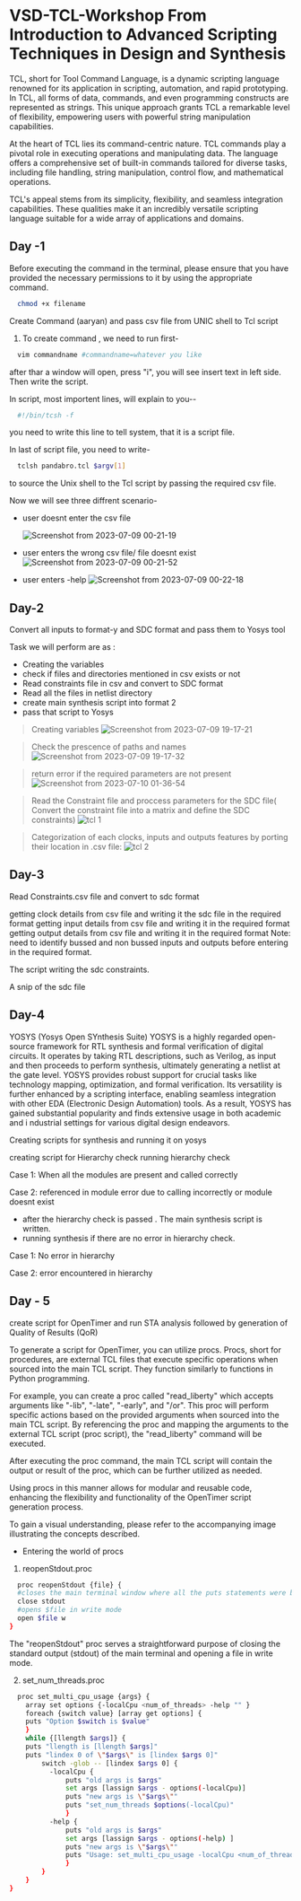 
# VSD-TCL-Workshop From Introduction to Advanced Scripting Techniques in Design and Synthesis

TCL, short for Tool Command Language, is a dynamic scripting language renowned for its application in scripting, automation, and rapid prototyping. In TCL, all forms of data, commands, and even programming constructs are represented as strings. This unique approach grants TCL a remarkable level of flexibility, empowering users with powerful string manipulation capabilities.

At the heart of TCL lies its command-centric nature. TCL commands play a pivotal role in executing operations and manipulating data. The language offers a comprehensive set of built-in commands tailored for diverse tasks, including file handling, string manipulation, control flow, and mathematical operations.

TCL's appeal stems from its simplicity, flexibility, and seamless integration capabilities. These qualities make it an incredibly versatile scripting language suitable for a wide array of applications and domains.




## Day -1

Before executing the command in the terminal, please ensure that you have provided the necessary permissions to it by using the appropriate command.

```bash
  chmod +x filename
```

Create Command (aaryan) and pass csv file from UNIC shell to Tcl script

1. To create command , we need to run first-

```bash
  vim commandname #commandname=whatever you like
```
after thar a window will open, press "i", you will see insert text in left side. Then write the script.

In script, most importent lines, will explain to you--

```bash
  #!/bin/tcsh -f  
```
you need to write this line to tell system, that it is a script file.

In last of script file, you need to write-
```bash
  tclsh pandabro.tcl $argv[1] 
```
to source the Unix shell to the Tcl script by passing the required csv file.

Now we will see three diffrent scenario-

* user doesnt enter the csv file
  
  ![Screenshot from 2023-07-09 00-21-19](https://github.com/aaryangupta/VSD-TCL-workshop/assets/40055877/24a03c4f-e958-480d-9ce8-85c99db39e87)

* user enters the wrong csv file/ file doesnt exist
  ![Screenshot from 2023-07-09 00-21-52](https://github.com/aaryangupta/VSD-TCL-workshop/assets/40055877/c75dcb50-090b-4064-9315-9b7e050cceb3)


* user enters -help
![Screenshot from 2023-07-09 00-22-18](https://github.com/aaryangupta/VSD-TCL-workshop/assets/40055877/0087c5c0-da6d-4475-8283-be8778ff312c)


## Day-2

Convert all inputs to format-y and SDC format and pass them to Yosys tool

Task we will perform are as :
* Creating the variables
* check if files and directories mentioned in csv exists or not
* Read constraints file in csv and convert to SDC format
* Read all the files in netlist directory
* create main synthesis script into format 2
* pass that script to Yosys

> Creating variables
![Screenshot from 2023-07-09 19-17-21](https://github.com/aaryangupta/VSD-TCL-workshop/assets/40055877/7b00a587-32de-432f-a404-92db1c75d39e)


>Check the prescence of paths and names
![Screenshot from 2023-07-09 19-17-32](https://github.com/aaryangupta/VSD-TCL-workshop/assets/40055877/1b09a23c-5a8b-45c5-af5f-0278bb686a2e)


>return error if the required parameters are not present
![Screenshot from 2023-07-10 01-36-54](https://github.com/aaryangupta/VSD-TCL-workshop/assets/40055877/41cad8f6-93c3-4b5a-b4fc-934b6822a79d)

 
>Read the Constraint file and proccess parameters for the SDC file( Convert the constraint file into a matrix and define the SDC constraints)
![tcl 1](https://github.com/aaryangupta/VSD-TCL-workshop/assets/40055877/6f6512f4-8d32-45f3-b097-c2c3f35c9008)

> Categorization of each clocks, inputs and outputs features by porting their location in .csv file:
![tcl 2](https://github.com/aaryangupta/VSD-TCL-workshop/assets/40055877/08270a2e-ff4d-4d67-a15a-4e200ff8d3f8)


## Day-3

Read Constraints.csv file and convert to sdc format

getting clock details from csv file and writing it the sdc file in the required format
getting input details from csv file and writing it in the required format
getting output details from csv file and writing it in the required format
Note: need to identify bussed and non bussed inputs and outputs before entering in the required format.

The script writing the sdc constraints.


A snip of the sdc file


## Day-4

YOSYS (Yosys Open SYnthesis Suite)
YOSYS is a highly regarded open-source framework for RTL synthesis and formal verification of digital circuits. It operates by taking RTL descriptions, such as Verilog, as input and then proceeds to perform synthesis, ultimately generating a netlist at the gate level. YOSYS provides robust support for crucial tasks like technology mapping, optimization, and formal verification. Its versatility is further enhanced by a scripting interface, enabling seamless integration with other EDA (Electronic Design Automation) tools. As a result, YOSYS has gained substantial popularity and finds extensive usage in both academic and i
ndustrial settings for various digital design endeavors.

Creating scripts for synthesis and running it on yosys

creating script for Hierarchy check
running hierarchy check

Case 1: When all the modules are present and called correctly


Case 2: referenced in module error due to calling incorrectly or module doesnt exist


* after the hierarchy check is passed . The main synthesis script is written.
* running synthesis if there are no error in hierarchy check.

Case 1: No error in hierarchy


Case 2: error encountered in hierarchy



## Day - 5

create script for OpenTimer and run STA analysis followed by generation of Quality of Results (QoR)

To generate a script for OpenTimer, you can utilize procs. Procs, short for procedures, are external TCL files that execute specific operations when sourced into the main TCL script. They function similarly to functions in Python programming.

For example, you can create a proc called "read_liberty" which accepts arguments like "-lib", "-late", "-early", and "/or". This proc will perform specific actions based on the provided arguments when sourced into the main TCL script. By referencing the proc and mapping the arguments to the external TCL script (proc script), the "read_liberty" command will be executed.

After executing the proc command, the main TCL script will contain the output or result of the proc, which can be further utilized as needed.

Using procs in this manner allows for modular and reusable code, enhancing the flexibility and functionality of the OpenTimer script generation process.

To gain a visual understanding, please refer to the accompanying image illustrating the concepts described.


* Entering the world of procs
1. reopenStdout.proc

```bash
  proc reopenStdout {file} {
  #closes the main terminal window where all the puts statements were being displayed as info to user
  close stdout
  #opens $file in write mode
  open $file w       
}
```

The "reopenStdout" proc serves a straightforward purpose of closing the standard output (stdout) of the main terminal and opening a file in write mode.

2. set_num_threads.proc
```bash
  proc set_multi_cpu_usage {args} {
    array set options {-localCpu <num_of_threads> -help "" }
    foreach {switch value} [array get options] {
    puts "Option $switch is $value"
    }
    while {[llength $args]} {
    puts "llength is [llength $args]"
    puts "lindex 0 of \"$args\" is [lindex $args 0]"
        switch -glob -- [lindex $args 0] {
          -localCpu {
              puts "old args is $args"
              set args [lassign $args - options(-localCpu)]
              puts "new args is \"$args\""
              puts "set_num_threads $options(-localCpu)"
              }
          -help {
              puts "old args is $args"
              set args [lassign $args - options(-help) ]
              puts "new args is \"$args\""
              puts "Usage: set_multi_cpu_usage -localCpu <num_of_threads>"
              }
        }
    }
}
```


